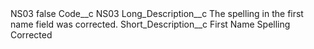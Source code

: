 <?xml version="1.0" encoding="UTF-8"?>
<CustomMetadata xmlns="http://soap.sforce.com/2006/04/metadata" xmlns:xsi="http://www.w3.org/2001/XMLSchema-instance" xmlns:xsd="http://www.w3.org/2001/XMLSchema">
    <label>NS03</label>
    <protected>false</protected>
    <values>
        <field>Code__c</field>
        <value xsi:type="xsd:string">NS03</value>
    </values>
    <values>
        <field>Long_Description__c</field>
        <value xsi:type="xsd:string">The spelling in the first name field was corrected.</value>
    </values>
    <values>
        <field>Short_Description__c</field>
        <value xsi:type="xsd:string">First Name Spelling Corrected</value>
    </values>
</CustomMetadata>
